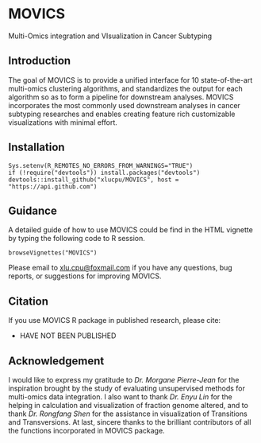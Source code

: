 
<!-- badges: start -->

<!-- badges: end -->

# MOVICS

Multi-Omics integration and VIsualization in Cancer Subtyping

## Introduction

The goal of MOVICS is to provide a unified interface for 10
state-of-the-art multi-omics clustering algorithms, and standardizes the
output for each algorithm so as to form a pipeline for downstream
analyses. MOVICS incorporates the most
commonly used downstream analyses in cancer subtyping researches and enables
creating feature rich customizable visualizations with minimal effort.

## Installation
``` {r}
Sys.setenv(R_REMOTES_NO_ERRORS_FROM_WARNINGS="TRUE")
if (!require("devtools")) install.packages("devtools")
devtools::install_github("xlucpu/MOVICS", host = "https://api.github.com")
```

## Guidance

A detailed guide of how to use MOVICS could be find in the HTML
vignette by typing the following code to R session.
```{r}
browseVignettes("MOVICS")
```
Please email to <xlu.cpu@foxmail.com> if you have any questions, bug reports, or suggestions for
improving MOVICS. 

## Citation

If you use MOVICS R package in published research, please cite:

  - HAVE NOT BEEN PUBLISHED

## Acknowledgement

I would like to express my gratitude to *Dr. Morgane Pierre-Jean* for the
inspiration brought by the study of evaluating unsupervised methods for
multi-omics data integration. I also want to thank *Dr. Enyu Lin* for the
helping in calculation and visualization of fraction genome altered, and
to thank *Dr. Rongfang Shen* for the assistance in visualization of
Transitions and Transversions. At last, sincere thanks to the brilliant
contributors of all the functions incorporated in MOVICS package.
